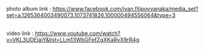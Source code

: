 
photo album link : https://www.facebook.com/ivan.filipovvanaka/media_set?set=a.1265364003490073.1073741826.100000494556064&type=3 </br>
</br>

video link : https://www.youtube.com/watch?v=VKL3UDElaiY&list=LLm13WbGFpfZgXKaRvX9rR4g
